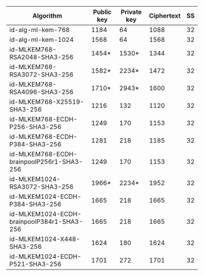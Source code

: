 | Algorithm                                     |  Public key  |  Private key |  Ciphertext  |  SS  |
| --------------------------------------------- | ------------ | ------------ |  ----------- |  --  |
| id-alg-ml-kem-768                             |    1184      |     64       |    1088      |  32  |
| id-alg-ml-kem-1024                            |    1568      |     64       |    1568      |  32  |
| id-MLKEM768-RSA2048-SHA3-256                  |    1454*     |    1530*     |    1344      |  32  |
| id-MLKEM768-RSA3072-SHA3-256                  |    1582*     |    2234*     |    1472      |  32  |
| id-MLKEM768-RSA4096-SHA3-256                  |    1710*     |    2943*     |    1600      |  32  |
| id-MLKEM768-X25519-SHA3-256                   |    1216      |     132      |    1120      |  32  |
| id-MLKEM768-ECDH-P256-SHA3-256                |    1249      |     170      |    1153      |  32  |
| id-MLKEM768-ECDH-P384-SHA3-256                |    1281      |     218      |    1185      |  32  |
| id-MLKEM768-ECDH-brainpoolP256r1-SHA3-256     |    1249      |     170      |    1153      |  32  |
| id-MLKEM1024-RSA3072-SHA3-256                 |    1966*     |    2234*     |    1952      |  32  |
| id-MLKEM1024-ECDH-P384-SHA3-256               |    1665      |     218      |    1665      |  32  |
| id-MLKEM1024-ECDH-brainpoolP384r1-SHA3-256    |    1665      |     218      |    1665      |  32  |
| id-MLKEM1024-X448-SHA3-256                    |    1624      |     180      |    1624      |  32  |
| id-MLKEM1024-ECDH-P521-SHA3-256               |    1701      |     272      |    1701      |  32  |

